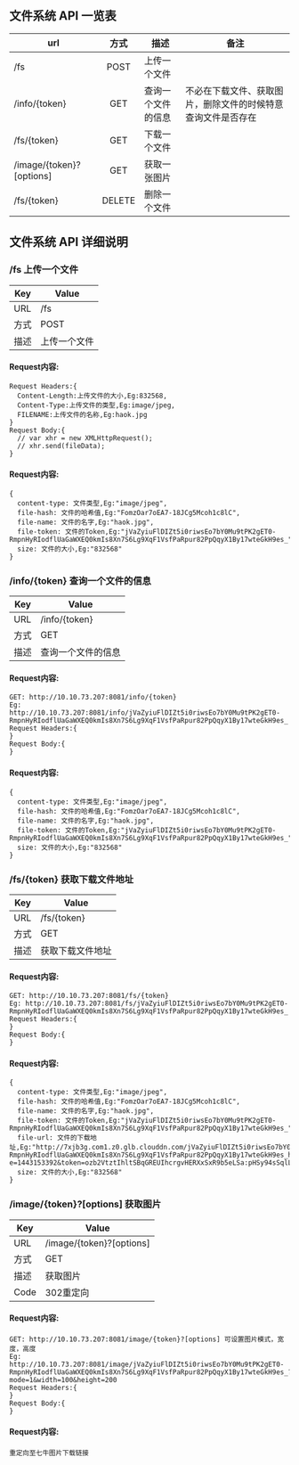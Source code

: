 ## 文件系统 API 一览表

|url                      |方式   |描述             |备注                                                   |
| ----------------------- |:-----:| -------------- | ----------------------------------------------------- |
|/fs                      |POST   |上传一个文件     |                                                       |
|/info/{token}            |GET    |查询一个文件的信息|不必在下载文件、获取图片，删除文件的时候特意查询文件是否存在|
|/fs/{token}              |GET    |下载一个文件     |                                                       |
|/image/{token}?[options] |GET    |获取一张图片     |                                                       |
|/fs/{token}              |DELETE |删除一个文件     |                                                       |

## 文件系统 API 详细说明

### /fs 上传一个文件

|Key|Value|
|---|-----|
|URL|/fs|
|方式|POST|
|描述|上传一个文件|

#### Request内容:

```
Request Headers:{
  Content-Length:上传文件的大小,Eg:832568,
  Content-Type:上传文件的类型,Eg:image/jpeg,
  FILENAME:上传文件的名称,Eg:haok.jpg
}
Request Body:{
  // var xhr = new XMLHttpRequest();
  // xhr.send(fileData);
}
```

#### Request内容:

```
{
  content-type: 文件类型,Eg:"image/jpeg",
  file-hash: 文件的哈希值,Eg:"FomzOar7oEA7-18JCg5Mcoh1c8lC",
  file-name: 文件的名字,Eg:"haok.jpg",
  file-token: 文件的Token,Eg:"jVaZyiuFlDIZt5i0riwsEo7bY0Mu9tPK2gET0-RmpnHyRIodflUaGaWXEQ0kmIs8Xn7S6Lg9XqF1VsfPaRpur82PpQqyX1By17wteGkH9es_",
  size: 文件的大小,Eg:"832568"
}
```

### /info/{token} 查询一个文件的信息

|Key|Value|
|---|-----|
|URL|/info/{token}|
|方式|GET|
|描述|查询一个文件的信息|

#### Request内容:

```
GET: http://10.10.73.207:8081/info/{token}
Eg: http://10.10.73.207:8081/info/jVaZyiuFlDIZt5i0riwsEo7bY0Mu9tPK2gET0-RmpnHyRIodflUaGaWXEQ0kmIs8Xn7S6Lg9XqF1VsfPaRpur82PpQqyX1By17wteGkH9es_
Request Headers:{
}
Request Body:{
}
```

#### Request内容:

```
{
  content-type: 文件类型,Eg:"image/jpeg",
  file-hash: 文件的哈希值,Eg:"FomzOar7oEA7-18JCg5Mcoh1c8lC",
  file-name: 文件的名字,Eg:"haok.jpg",
  file-token: 文件的Token,Eg:"jVaZyiuFlDIZt5i0riwsEo7bY0Mu9tPK2gET0-RmpnHyRIodflUaGaWXEQ0kmIs8Xn7S6Lg9XqF1VsfPaRpur82PpQqyX1By17wteGkH9es_",
  size: 文件的大小,Eg:"832568"
}
```

### /fs/{token} 获取下载文件地址

|Key|Value|
|---|-----|
|URL|/fs/{token}|
|方式|GET|
|描述|获取下载文件地址|

#### Request内容:

```
GET: http://10.10.73.207:8081/fs/{token}
Eg: http://10.10.73.207:8081/fs/jVaZyiuFlDIZt5i0riwsEo7bY0Mu9tPK2gET0-RmpnHyRIodflUaGaWXEQ0kmIs8Xn7S6Lg9XqF1VsfPaRpur82PpQqyX1By17wteGkH9es_
Request Headers:{
}
Request Body:{
}
```

#### Request内容:

```
{
  content-type: 文件类型,Eg:"image/jpeg",
  file-hash: 文件的哈希值,Eg:"FomzOar7oEA7-18JCg5Mcoh1c8lC",
  file-name: 文件的名字,Eg:"haok.jpg",
  file-token: 文件的Token,Eg:"jVaZyiuFlDIZt5i0riwsEo7bY0Mu9tPK2gET0-RmpnHyRIodflUaGaWXEQ0kmIs8Xn7S6Lg9XqF1VsfPaRpur82PpQqyX1By17wteGkH9es_",
  file-url: 文件的下载地址,Eg:"http://7xjb3g.com1.z0.glb.clouddn.com/jVaZyiuFlDIZt5i0riwsEo7bY0Mu9tPK2gET0-RmpnHyRIodflUaGaWXEQ0kmIs8Xn7S6Lg9XqF1VsfPaRpur82PpQqyX1By17wteGkH9es_haok.jpg?e=1443153392&token=ozb2VtztIhltSBqGREUIhcrgvHERXxSxR9b5eLSa:pHSy94sSqlLEiwKVBYyaYXPIKAM="
  size: 文件的大小,Eg:"832568"
}
```

### /image/{token}?[options] 获取图片

|Key|Value|
|---|-----|
|URL|/image/{token}?[options]|
|方式|GET|
|描述|获取图片|
|Code|302重定向|

#### Request内容:

```
GET: http://10.10.73.207:8081/image/{token}?[options] 可设置图片模式，宽度，高度
Eg: http://10.10.73.207:8081/image/jVaZyiuFlDIZt5i0riwsEo7bY0Mu9tPK2gET0-RmpnHyRIodflUaGaWXEQ0kmIs8Xn7S6Lg9XqF1VsfPaRpur82PpQqyX1By17wteGkH9es_?mode=1&width=100&height=200
Request Headers:{
}
Request Body:{
}
```

#### Request内容:

```
重定向至七牛图片下载链接
```
